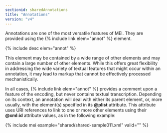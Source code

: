 ```yaml
---
sectionid: sharedAnnotations
title: "Annotations"
version: "v4"
---
```


Annotations are one of the most versatile features of MEI. They are provided using the {% include link elem="annot" %} element.

{% include desc elem="annot" %}

This element may be contained by a wide range of other elements and may contain a large number of other elements. While this offers great flexibility in addressing the wide variety of textual features that might occur within an annotation, it may lead to markup that cannot be effectively processed mechanistically.

In all cases, {% include link elem="annot" %} provides a comment upon a feature of the encoding, but never contains textual transcription. Depending on its context, an annotation will deal with either its parent element, or, more usually, with the element(s) specified in its **@plist** attribute. This attribute uses URI references to link to one or more other elements using their **@xml:id** attribute values, as in the following example:

{% include mei example="shared/shared-sample011.xml" valid="" %}
